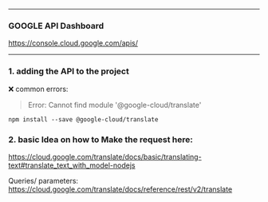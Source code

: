 ******************
### GOOGLE API Dashboard
https://console.cloud.google.com/apis/


******************


### 1. adding the API to the project
:x: common errors:
>Error: Cannot find module '@google-cloud/translate'
```
npm install --save @google-cloud/translate
```

### 2. basic Idea on how to Make the request here:
https://cloud.google.com/translate/docs/basic/translating-text#translate_text_with_model-nodejs

Queries/ parameters:
https://cloud.google.com/translate/docs/reference/rest/v2/translate
